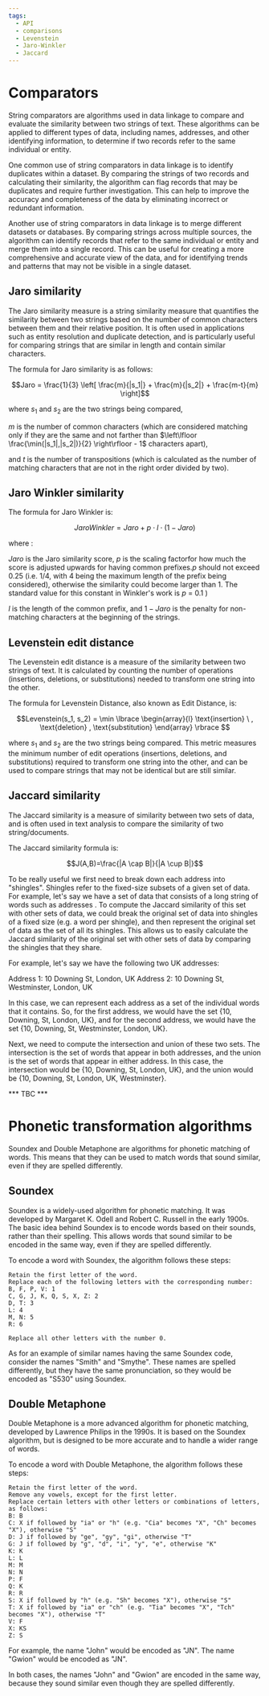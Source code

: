 ```yaml
---
tags:
  - API
  - comparisons
  - Levenstein
  - Jaro-Winkler
  - Jaccard
---
```

# Comparators


String comparators are algorithms used in data linkage to compare and evaluate the similarity between two strings of text. These algorithms can be applied to different types of data, including names, addresses, and other identifying information, to determine if two records refer to the same individual or entity.

One common use of string comparators in data linkage is to identify duplicates within a dataset. By comparing the strings of two records and calculating their similarity, the algorithm can flag records that may be duplicates and require further investigation. This can help to improve the accuracy and completeness of the data by eliminating incorrect or redundant information.

Another use of string comparators in data linkage is to merge different datasets or databases. By comparing strings across multiple sources, the algorithm can identify records that refer to the same individual or entity and merge them into a single record. This can be useful for creating a more comprehensive and accurate view of the data, and for identifying trends and patterns that may not be visible in a single dataset.


## Jaro similarity


The Jaro similarity measure is a string similarity measure that quantifies the similarity between two strings based on the number of common characters between them and their relative position. It is often used in applications such as entity resolution and duplicate detection, and is particularly useful for comparing strings that are similar in length and contain similar characters.

The formula for Jaro similarity is as follows:

$$Jaro = \frac{1}{3} \left[ \frac{m}{|s_1|} + \frac{m}{|s_2|} + \frac{m-t}{m} \right]$$

where $s_1$ and $s_2$ are the two strings being compared, 

$m$ is the number of common characters (which are considered matching only if they are the same and not farther than $\left\lfloor \frac{\min(|s_1|,|s_2|)}{2} \right\rfloor - 1$ characters apart), 

and $t$ is the number of transpositions (which is calculated as the number of matching characters that are not in the right order divided by two).




## Jaro Winkler similarity


The formula for Jaro Winkler is:

$$Jaro Winkler = Jaro + p \cdot l \cdot (1 - Jaro)$$

where :

$Jaro$ is the Jaro similarity score, 
$p$ is the scaling factorfor how much the score is adjusted upwards for having common prefixes.$p$ should not exceed 0.25 
(i.e. 1/4, with 4 being the maximum length of the prefix being considered), otherwise the similarity could become larger than 1. The standard value for this constant in Winkler's work is $p$ = 0.1 )

$l$ is the length of the common prefix, 
and $1 - Jaro$ is the penalty for non-matching characters at the beginning of the strings.


## Levenstein edit distance 

The Levenstein edit distance is a measure of the similarity between two strings of text. It is calculated by counting the number of operations (insertions, deletions, or substitutions) needed to transform one string into the other.


The formula for Levenstein Distance, also known as Edit Distance, is:

$$Levenstein(s_1, s_2) = \min \lbrace \begin{array}{l}
\text{insertion} \ ,
\text{deletion} ,
\text{substitution} 
\end{array} \rbrace $$

where $s_1$ and $s_2$ are the two strings being compared. This metric measures the minimum number of edit operations (insertions, deletions, and substitutions) required to transform one string into the other, and can be used to compare strings that may not be identical but are still similar.

## Jaccard similarity 


The Jaccard similarity is a measure of similarity between two sets of data, and is often used in text analysis to compare the similarity of two string/documents.

The Jaccard similarity formula is:

$$J(A,B)=\frac{|A \cap B|}{|A \cup B|}$$

To be really useful we first need to break down each address into "shingles". Shingles refer to the fixed-size subsets of a given set of data. 
For example, let's say we have a set of data that consists of a long string of words such as addresses . To compute the Jaccard similarity of this set with other sets of data, we could break the original set of data into shingles of a fixed size (e.g. a word per shingle), and then represent the original set of data as the set of all its shingles. This allows us to easily calculate the Jaccard similarity of the original set with other sets of data by comparing the shingles that they share.

For example, let's say we have the following two UK addresses:

Address 1: 10 Downing St, London, UK
Address 2: 10 Downing St, Westminster, London, UK

In this case, we can represent each address as a set of the individual words that it contains. So, for the first address, we would have the set {10, Downing, St, London, UK}, and for the second address, we would have the set {10, Downing, St, Westminster, London, UK}.

Next, we need to compute the intersection and union of these two sets. The intersection is the set of words that appear in both addresses, and the union is the set of words that appear in either address. In this case, the intersection would be {10, Downing, St, London, UK}, and the union would be {10, Downing, St, London, UK, Westminster}.

*** TBC ***


# Phonetic transformation algorithms

Soundex and Double Metaphone are algorithms for phonetic matching of words. This means that they can be used to match words that sound similar, even if they are spelled differently.

## Soundex

Soundex is a widely-used algorithm for phonetic matching. It was developed by Margaret K. Odell and Robert C. Russell in the early 1900s. The basic idea behind Soundex is to encode words based on their sounds, rather than their spelling. This allows words that sound similar to be encoded in the same way, even if they are spelled differently.

To encode a word with Soundex, the algorithm follows these steps:

```
Retain the first letter of the word.
Replace each of the following letters with the corresponding number:
B, F, P, V: 1
C, G, J, K, Q, S, X, Z: 2
D, T: 3
L: 4
M, N: 5
R: 6

Replace all other letters with the number 0.
```

As for an example of similar names having the same Soundex code, consider the names "Smith" and "Smythe". 
These names are spelled differently, but they have the same pronunciation, so they would be encoded as "S530" using Soundex.


## Double Metaphone

Double Metaphone is a more advanced algorithm for phonetic matching, developed by Lawrence Philips in the 1990s. It is based on the Soundex algorithm, but is designed to be more accurate and to handle a wider range of words.

To encode a word with Double Metaphone, the algorithm follows these steps:

```
Retain the first letter of the word.
Remove any vowels, except for the first letter.
Replace certain letters with other letters or combinations of letters, as follows:
B: B
C: X if followed by "ia" or "h" (e.g. "Cia" becomes "X", "Ch" becomes "X"), otherwise "S"
D: J if followed by "ge", "gy", "gi", otherwise "T"
G: J if followed by "g", "d", "i", "y", "e", otherwise "K"
K: K
L: L
M: M
N: N
P: F
Q: K
R: R
S: X if followed by "h" (e.g. "Sh" becomes "X"), otherwise "S"
T: X if followed by "ia" or "ch" (e.g. "Tia" becomes "X", "Tch" becomes "X"), otherwise "T"
V: F
X: KS
Z: S
```

For example, the name "John" would be encoded as "JN". The name "Gwion" would be encoded as "JN".

In both cases, the names "John" and "Gwion" are encoded in the same way, because they sound similar even though they are spelled differently. 



